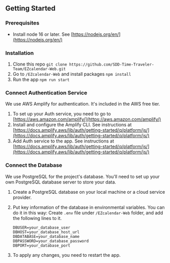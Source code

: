 ## Getting Started

### Prerequisites

- Install node 16 or later. See [https://nodejs.org/en/](https://nodejs.org/en/)

### Installation

1. Clone this repo
   `git clone https://github.com/SDD-Time-Traveler-Team/EZcalendar-Web.git`
2. Go to `/EZcalendar-Web` and install packages
   `npm install`
3. Run the app
   `npm run start`

### Connect Authentication Service

We use AWS Amplify for authentication. It's included in the AWS free tier.

1. To set up your Auth service, you need to go to [https://aws.amazon.com/amplify/](https://aws.amazon.com/amplify/)
2. Install and configure the Amplify CLI. See instructions at [https://docs.amplify.aws/lib/auth/getting-started/q/platform/js/](https://docs.amplify.aws/lib/auth/getting-started/q/platform/js/)
3. Add Auth service to the app. See instructions at [https://docs.amplify.aws/lib/auth/getting-started/q/platform/js/](https://docs.amplify.aws/lib/auth/getting-started/q/platform/js/)

### Connect the Database

We use PostgreSQL for the project's database. You'll need to set up your own PostgreSQL database server to store your data.

1. Create a PostgreSQL database on your local machine or a cloud service provider.

2. Put key information of the database in environmental variables. You can do it in this way:
   Create `.env` file under `/EZcalendar-Web` folder, and add the following lines to it.

   ```
   DBUSER=your_database_user
   DBHOST=your_database_host_url
   DBDATABASE=your_database_name
   DBPASSWORD=your_database_password
   DBPORT=your_database_port
   ```

3. To apply any changes, you need to restart the app.
